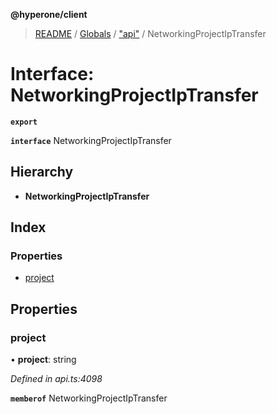 **@hyperone/client**

> [README](../README.md) / [Globals](../globals.md) / ["api"](../modules/_api_.md) / NetworkingProjectIpTransfer

# Interface: NetworkingProjectIpTransfer

**`export`** 

**`interface`** NetworkingProjectIpTransfer

## Hierarchy

* **NetworkingProjectIpTransfer**

## Index

### Properties

* [project](_api_.networkingprojectiptransfer.md#project)

## Properties

### project

•  **project**: string

*Defined in api.ts:4098*

**`memberof`** NetworkingProjectIpTransfer
